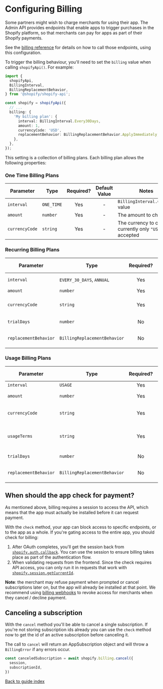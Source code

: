 # Configuring Billing

Some partners might wish to charge merchants for using their app.
The Admin API provides endpoints that enable apps to trigger purchases in the Shopify platform, so that merchants can pay for apps as part of their Shopify payments.

See the [billing reference](../reference/billing/README.md) for details on how to call those endpoints, using this configuration.

To trigger the billing behaviour, you'll need to set the `billing` value when calling `shopifyApi()`. For example:

```ts
import {
  shopifyApi,
  BillingInterval,
  BillingReplacementBehavior,
} from '@shopify/shopify-api';

const shopify = shopifyApi({
  // ...
  billing: {
    'My billing plan': {
      interval: BillingInterval.Every30Days,
      amount: 1,
      currencyCode: 'USD',
      replacementBehavior: BillingReplacementBehavior.ApplyImmediately,
    },
  },
});
```

This setting is a collection of billing plans. Each billing plan allows the following properties:

### One Time Billing Plans

| Parameter      | Type       | Required? | Default Value | Notes                                                      |
| -------------- | ---------- | :-------: | :-----------: | ---------------------------------------------------------- |
| `interval`     | `ONE_TIME` |    Yes    |       -       | `BillingInterval.OneTime` value                            |
| `amount`       | `number`   |    Yes    |       -       | The amount to charge                                       |
| `currencyCode` | `string`   |    Yes    |       -       | The currency to charge, currently only `"USD"` is accepted |

### Recurring Billing Plans

| Parameter             | Type                         | Required? | Default Value | Notes                                                                                                                                                        |
| --------------------- | ---------------------------- | :-------: | :-----------: | ------------------------------------------------------------------------------------------------------------------------------------------------------------ |
| `interval`            | `EVERY_30_DAYS`, `ANNUAL`    |    Yes    |       -       | `BillingInterval.Every30Days`, `BillingInterval.Annual` value                                                                                                |
| `amount`              | `number`                     |    Yes    |       -       | The amount to charge                                                                                                                                         |
| `currencyCode`        | `string`                     |    Yes    |       -       | The currency to charge, currently only `"USD"` is accepted                                                                                                   |
| `trialDays`           | `number`                     |    No     |       -       | Give merchants this many days before charging                                                                                                                |
| `replacementBehavior` | `BillingReplacementBehavior` |    No     |       -       | `BillingReplacementBehavior` value, see [the reference](https://shopify.dev/docs/api/admin-graphql/latest/mutations/appSubscriptionCreate) for more information. |

### Usage Billing Plans

| Parameter             | Type                         | Required? | Default Value | Notes                                                                                                                                                        |
| --------------------- | ---------------------------- | :-------: | :-----------: | ------------------------------------------------------------------------------------------------------------------------------------------------------------ |
| `interval`            | `USAGE`                      |    Yes    |       -       | `BillingInterval.Usage`                                                                                                                                      |
| `amount`              | `number`                     |    Yes    |       -       | The maximum amount the merchant will be charged                                                                                                              |
| `currencyCode`        | `string`                     |    Yes    |       -       | The currency to charge, currently only `"USD"` is accepted                                                                                                   |
| `usageTerms`          | `string`                     |    Yes    |       -       | These terms stipulate the pricing model for the charges that an app creates.                                                                                 |
| `trialDays`           | `number`                     |    No     |       -       | Give merchants this many days before charging                                                                                                                |
| `replacementBehavior` | `BillingReplacementBehavior` |    No     |       -       | `BillingReplacementBehavior` value, see [the reference](https://shopify.dev/docs/api/admin-graphql/latest/mutations/appSubscriptionCreate) for more information. |

## When should the app check for payment?

As mentioned above, billing requires a session to access the API, which means that the app must actually be installed before it can request payment.

With the `check` method, your app can block access to specific endpoints, or to the app as a whole.
If you're gating access to the entire app, you should check for billing:

1. After OAuth completes, you'll get the session back from [`shopify.auth.callback`](../reference/auth/callback.md). You can use the session to ensure billing takes place as part of the authentication flow.
1. When validating requests from the frontend. Since the check requires API access, you can only run it in requests that work with [`shopify.session.getCurrentId`](../reference/session/getCurrentId.md).

**Note**: the merchant may refuse payment when prompted or cancel subscriptions later on, but the app will already be installed at that point. We recommend using [billing webhooks](https://shopify.dev/docs/apps/billing#webhooks-for-billing) to revoke access for merchants when they cancel / decline payment.

## Canceling a subscription

With the `cancel` method you'll be able to cancel a single subscription. If you're not storing subscription ids already you can use the `check` method now to get the id of an active subscription before canceling it.

The call to `cancel` will return an AppSubscription object and will throw a `BillingError` if any errors occur.

```js
const canceledSubscription = await shopify.billing.cancel({
  session,
  subscriptionId,
})
```

[Back to guide index](../../README.md#guides)
